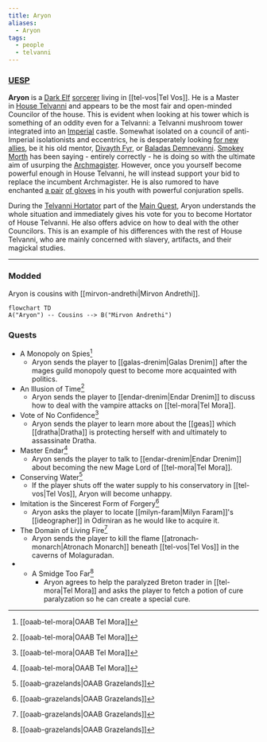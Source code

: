 ```yaml
---
title: Aryon
aliases:
  - Aryon
tags:
  - people
  - telvanni
---
```

### [UESP](https://en.uesp.net/wiki/Morrowind:Aryon)
**Aryon** is a [Dark Elf](https://en.uesp.net/wiki/Morrowind:Dark_Elf "Morrowind:Dark Elf") [sorcerer](https://en.uesp.net/wiki/Morrowind:Sorcerer "Morrowind:Sorcerer") living in [[tel-vos|Tel Vos]]. He is a Master in [House Telvanni](https://en.uesp.net/wiki/Morrowind:House_Telvanni "Morrowind:House Telvanni") and appears to be the most fair and open-minded Councilor of the house. This is evident when looking at his tower which is something of an oddity even for a Telvanni: a Telvanni mushroom tower integrated into an [Imperial](https://en.uesp.net/wiki/Morrowind:Imperial "Morrowind:Imperial") castle. Somewhat isolated on a council of anti-Imperial isolationists and eccentrics, he is desperately looking [for new allies](https://en.uesp.net/wiki/Morrowind:Message_from_Master_Aryon "Morrowind:Message from Master Aryon"), be it his old mentor, [Divayth Fyr](https://en.uesp.net/wiki/Morrowind:Divayth_Fyr "Morrowind:Divayth Fyr"), or [Baladas Demnevanni](https://en.uesp.net/wiki/Morrowind:Baladas_Demnevanni_(person) "Morrowind:Baladas Demnevanni (person)"). [Smokey Morth](https://en.uesp.net/wiki/Morrowind:Smokey_Morth "Morrowind:Smokey Morth") has been saying - entirely correctly - he is doing so with the ultimate aim of usurping the [Archmagister](https://en.uesp.net/wiki/Morrowind:Gothren "Morrowind:Gothren"). However, once you yourself become powerful enough in House Telvanni, he will instead support your bid to replace the incumbent Archmagister. He is also rumored to have enchanted [a pair](https://en.uesp.net/wiki/Morrowind:Aryon%27s_Dominator "Morrowind:Aryon's Dominator") [of gloves](https://en.uesp.net/wiki/Morrowind:Aryon%27s_Helper "Morrowind:Aryon's Helper") in his youth with powerful conjuration spells.

During the [Telvanni Hortator](https://en.uesp.net/wiki/Morrowind:Telvanni_Hortator "Morrowind:Telvanni Hortator") part of the [Main Quest](https://en.uesp.net/wiki/Morrowind:Main_Quest "Morrowind:Main Quest"), Aryon understands the whole situation and immediately gives his vote for you to become Hortator of House Telvanni. He also offers advice on how to deal with the other Councilors. This is an example of his differences with the rest of House Telvanni, who are mainly concerned with slavery, artifacts, and their magickal studies.

***
### Modded
Aryon is cousins with [[mirvon-andrethi|Mirvon Andrethi]].

```mermaid
flowchart TD
A("Aryon") -- Cousins --> B("Mirvon Andrethi")
```
### Quests
* A Monopoly on Spies[^1]
	* Aryon sends the player to [[galas-drenim|Galas Drenim]] after the mages guild monopoly quest to become more acquainted with politics.
* An Illusion of Time[^1]
	* Aryon sends the player to [[endar-drenim|Endar Drenim]] to discuss how to deal with the vampire attacks on [[tel-mora|Tel Mora]].
* Vote of No Confidence[^1]
	* Aryon sends the player to learn more about the [[geas]] which [[dratha|Dratha]] is protecting herself with and ultimately to assassinate Dratha.
* Master Endar[^1]
	* Aryon sends the player to talk to [[endar-drenim|Endar Drenim]] about becoming the new Mage Lord of [[tel-mora|Tel Mora]].
* Conserving Water[^2]
	* If the player shuts off the water supply to his conservatory in [[tel-vos|Tel Vos]], Aryon will become unhappy.
* Imitation is the Sincerest Form of Forgery[^2]
	* Aryon asks the player to locate [[milyn-faram|Milyn Faram]]'s [[ideographer]] in Odirniran as he would like to acquire it.
* The Domain of Living Fire[^2]
	* Aryon sends the player to kill the flame [[atronach-monarch|Atronach Monarch]] beneath [[tel-vos|Tel Vos]] in the caverns of Molaguradan.
* * A Smidge Too Far[^2]
	* Aryon agrees to help the paralyzed Breton trader in [[tel-mora|Tel Mora]] and asks the player to fetch a potion of cure paralyzation so he can create a special cure.

[^1]: [[oaab-tel-mora|OAAB Tel Mora]]
[^2]: [[oaab-grazelands|OAAB Grazelands]]